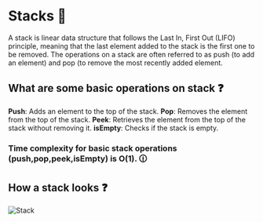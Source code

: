 # Stacks 🫙
A stack is linear data structure that follows the Last In, First Out (LIFO) principle, meaning that the last element added to the stack is the first one to be removed. The operations on a stack are often referred to as push (to add an element) and pop (to remove the most recently added element.

## What are some basic operations on stack ❓
**Push**: Adds an element to the top of the stack.
**Pop**: Removes the element from the top of the stack.
**Peek**: Retrieves the element from the top of the stack without removing it.
**isEmpty**: Checks if the stack is empty.

### Time complexity for basic stack operations (push,pop,peek,isEmpty) is O(1). 🕧

## How a stack looks ❓
![Stack](https://fullyunderstood.com/wp-content/uploads/2020/02/stack.gif)